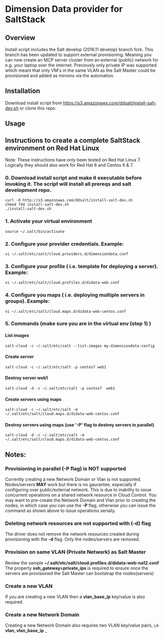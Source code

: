 # Dimension Data provider for SaltStack

## Overview
Install script includes the Salt develop (2016.11 develop) branch fork. 
This branch has been updated to support external provisioning. Meaning you can now create an MCP server cluster from an external (public) network for e.g. your laptop over the internet. Previously only private IP was supported which meant that only VM's in the same VLAN as the Salt Master could be provisioned and added as minions via the automation. 

## Installation
Download install script from https://s3.amazonaws.com/ddsalt/install-salt-dev.sh  or clone this repo.

## Usage

## Instructions to create a complete SaltStack environment on Red Hat Linux

Note:  These instructions have only been tested on Red Hat Linux 7.  Logically they should also work for Red Hat 6 and Centos 6 & 7.

### 0. Download install script and make it executable before invoking it. The script will install all prereqs and salt development repo.

	curl -O http://s3.amazonaws.com/ddsalt/install-salt-dev.sh
	chmod 744 install-salt-dev.sh
	./install-salt-dev.sh
	 
### 1. Activate your virtual environment

	source ~/.salt/bin/activate
	
### 2. Configure your provider credentials. Example:

	vi ~/.salt/etc/salt/cloud.providers.d/dimensiondata.conf
	
### 3. Configure your profile ( i.e. template for deploying a server). Example:
 
 	vi ~/.salt/etc/salt/cloud.profiles.d/didata-web.conf
 	
### 4. Configure you maps ( i.e. deploying multiple servers in groups). Example:
 
    vi ~/.salt/etc/salt/cloud.maps.d/didata-web-centos.conf
    
    
### 5. Commands (make sure you are in the virtual env (step 1) )

####  List images

	salt-cloud -c ~/.salt/etc/salt --list-images my-dimensiondata-config
	
####  Create server

    salt-cloud -c ~/.salt/etc/salt -p centos7 web1
    
####  Destroy server web1

    salt-cloud -d -c ~/.salt/etc/salt -p centos7  web1
    
####  Create servers using maps 

	salt-cloud -c ~/.salt/etc/salt -m ~/.salt/etc/salt/cloud.maps.d/didata-web-centos.conf
	
####  Destroy servers using maps (use '-P' flag to destroy servers in parallel)

	salt-cloud -d -c ~/.salt/etc/salt -m ~/.salt/etc/salt/cloud.maps.d/didata-web-centos.conf


## Notes:

### Provisioning in parallel (-P flag) is NOT supported
Currently creating a new Network Domain or Vlan is not supported. Nodes/servers **MAY** work but there is no gaurantee, especially if configuring over public/external network. This is due to inability to issue concurrent operations on a shared network resource in Cloud Control.  You may want to pre-create the Network Domain and Vlan prior to creating the nodes, in which case you can use the **-P** flag; otherwise you can issue the command as shown above to issue operations serially.

### Deleting network resources are not supported with (-d) flag
The driver does not remove the network resources created during provisioning with the **-d** flag.  Only the nodes/servers are removed.

### Provision on same VLAN (Private Network) as Salt Master
Review the sample 
 **~/.salt/etc/salt/cloud.profiles.d/didata-web-na12.conf**
The property **ssh_gateway=private_ips** is required to ensure once the servers are provisioned the Salt Master can bootstrap the nodes(servers)

### Create a new VLAN
If you are creating a new VLAN then a **vlan_base_ip** key/value is also required.

### Create a new Network Domain 
Creating a new Network Domain also requires two VLAN key/value pairs, i,e  **vlan, vlan_base_ip**
_
